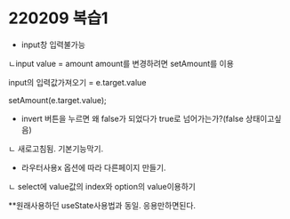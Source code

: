 # 220209 복습1
-  input창 입력불가능

ㄴinput value =  amount
amount를 변경하려면 setAmount를 이용

input의 입력값가져오기 = e.target.value

 setAmount(e.target.value);

- invert 버튼을 누르면 왜 false가 되었다가 true로 넘어가는가?(false 상태이고싶음)

ㄴ 새로고침됨. 기본기능막기.


- 라우터사용x 옵션에 따라 다른페이지 만들기.

ㄴ select에 value값의 index와 option의 value이용하기

**원래사용하던 useState사용법과 동일. 응용만하면된다.
